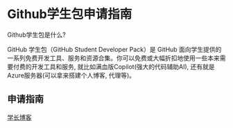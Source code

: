 # Github学生包申请指南

Github学生包是什么?

GitHub 学生包（GitHub Student Developer Pack）是 GitHub 面向学生提供的一系列免费开发工具、服务和资源合集。你可以免费或大幅折扣地使用一些本来需要付费的开发工具和服务, 就比如满血版Copilot(强大的代码辅助AI), 还有就是Azure服务器(可以拿来搭建个人博客, 代理等)。

## 申请指南

[学长博客](https://haicaji.github.io/#/page/github%E5%AD%A6%E7%94%9F%E5%8C%85%E7%94%B3%E8%AF%B7%E6%8C%87%E5%8D%97)
